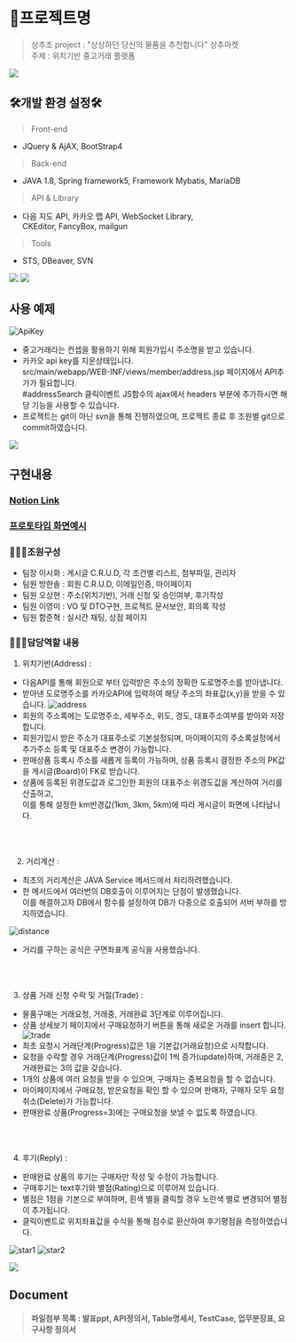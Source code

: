    
# 📌프로젝트명

> 상추조
> project : "상상하던 당신의 물품을 추천합니다" 상추마켓  
> 주제 : 위치기반 중고거래 플랫폼 


![](../header.png)

## 🛠개발 환경 설정🛠

> Front-end
- JQuery & AjAX, BootStrap4

> Back-end
- JAVA 1.8, Spring framework5, Framework Mybatis, MariaDB
  
> API & Library
- 다음 지도 API, 카카오 맵 API, WebSocket Library,  
CKEditor, FancyBox, mailgun
 
> Tools
- STS, DBeaver, SVN

![](../header.png)
![](../header.png)
## 사용 예제
![ApiKey](https://github.com/OhHalfmoon/semiProject/assets/132035690/540753df-038e-46c1-b9d7-e7987873ba27)
- 중고거래라는 컨셉을 활용하기 위해 회원가입시 주소명을 받고 있습니다.   
- 카카오 api key를 지운상태입니다.  
   src/main/webapp/WEB-INF/views/member/address.jsp 페이지에서 API추가가 필요합니다.  
#addressSearch 클릭이벤트 JS함수의 ajax에서 headers 부분에 추가하시면 해당 기능을 사용할 수 있습니다. 
- 프로젝트는 git이 아닌 svn을 통해 진행하였으며, 프로젝트 종료 후 조원별 git으로 commit하였습니다. 


![](../header.png)
## 구현내용

### <a href="https://jonas-portfolio.notion.site/jonas-portfolio/Semi-Spring-Legacy-71fe114d63864152bff202ba181c04c2">Notion Link</a> <br>
### <a href="https://ovenapp.io/view/uzP0FsOGlJcAkMrYQmxIQDuodaBQ0kqX#uizuV">프로토타입 화면예시</a> <br>
### 🧑‍🤝‍🧑조원구성  
- 팀장 이시화 : 게시글 C.R.U.D, 각 조건별 리스트, 첨부파일, 관리자
- 팀원 방한솔 : 회원 C.R.U.D, 이메일인증, 마이페이지
- 팀원 오상현 : 주소(위치기반), 거래 신청 및 승인여부, 후기작성
- 팀원 이영미 : VO 및 DTO구현, 프로젝트 문서보안, 회의록 작성
- 팀원 함준혁 : 실시간 채팅, 상점 페이지



### 🧑‍🤝‍🧑담당역할 내용  
    
1. 위치기반(Address) :
- 다음API를 통해 회원으로 부터 입력받은 주소의 정확한 도로명주소를 받아냅니다.
- 받아낸 도로명주소를 카카오API에 입력하여 해당 주소의 좌표값(x,y)을 받을 수 있습니다.
  ![address](https://github.com/OhHalfmoon/semiProject/assets/132035690/22b4eda8-cd20-420d-8102-f201cbf63174)
-  회원의 주소록에는 도로명주소, 세부주소, 위도, 경도, 대표주소여부를 받아와 저장합니다.
-  회원가입시 받은 주소가 대표주소로 기본설정되며, 마이페이지의 주소록설정에서 추가주소 등록 및 대표주소 변경이 가능합니다.
-  판매상품 등록시 주소를 새롭게 등록이 가능하며, 상품 등록시 결정한 주소의 PK값을 게시글(Board)이 FK로 받습니다.
-  상품에 등록된 위경도값과 로그인한 회원의 대표주소 위경도값을 계산하여 거리를 산출하고,  
이를 통해 설정한 km반경값(1km, 3km, 5km)에 따라 게시글이 화면에 나타납니다.
<br/>
<br/>



 2. 거리계산 :    
- 최초의 거리계산은 JAVA Service 메서드에서 처리하려했습니다.
- 한 메서드에서 여러번의 DB호출이 이루어지는 단점이 발생했습니다.  
이를 해결하고자 DB에서 함수를 설정하여 DB가 다중으로 호출되어 서버 부하를 방지하였습니다.

![distance](https://github.com/OhHalfmoon/semiProject/assets/132035690/be999950-9753-4be2-ba4b-120360356f01)
- 거리를 구하는 공식은 구면좌표계 공식을 사용했습니다.
<br/>
<br/>

3. 상품 거래 신청 수락 및 거절(Trade) : 
- 물품구매는 거래요청, 거래중, 거래완료 3단계로 이루어집니다.
- 상품 상세보기 페이지에서 구매요청하기 버튼을 통해 새로운 거래를 insert 합니다.
![trade](https://github.com/OhHalfmoon/semiProject/assets/132035690/4b2fb34b-ae88-43e8-95d5-379bd68458fd)
- 최초 요청시 거래단계(Progress)값은 1을 기본값(거래요청)으로 시작합니다.
- 요청을 수락할 경우 거래단계(Progress)값이 1씩 증가(update)하며, 거래중은 2, 거래완료는 3의 값을 갖습니다.
- 1개의 상품에 여러 요청을 받을 수 있으며, 구매자는 중복요청을 할 수 없습니다.
- 마이페이지에서 구매요청, 받은요청을 확인 할 수 있으며 판매자, 구매자 모두 요청취소(Delete)가 가능합니다.
- 판매완료 상품(Progress=3)에는 구매요청을 보낼 수 없도록 하였습니다.
<br/>
<br/>
  
4. 후기(Reply) :
-  판매완료 상품의 후기는 구매자만 작성 및 수정이 가능합니다.
-  구매후기는 text후기와 별점(Rating)으로 이루어져 있습니다.
-  별점은 1점을 기본으로 부여하며, 흰색 별을 클릭할 경우 노란색 별로 변경되어 별점이 추가됩니다.
-  클릭이벤트로 위치좌표값을 수식을 통해 점수로 환산하여 후기평점을 측정하였습니다.
  

![star1](https://github.com/OhHalfmoon/semiProject/assets/132035690/43e7faff-ff5f-409d-9915-229a433a18ab)
![star2](https://github.com/OhHalfmoon/semiProject/assets/132035690/2aa6acac-7230-42af-ac3c-ec7632bebfe8)




![](../header.png)
## Document
>#### 파일첨부 목록 : 발표ppt, API정의서, Table명세서, TestCase, 업무분장표, 요구사항 정의서

  

  


